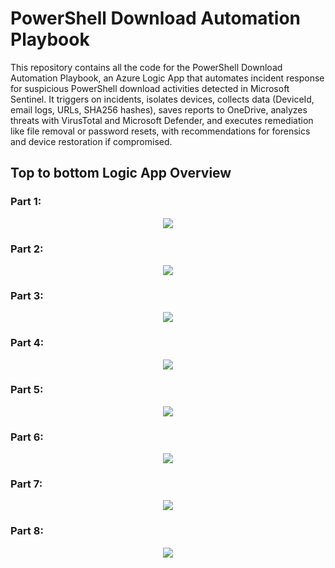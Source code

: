 # PowerShell Download Automation Playbook
This repository contains all the code for the PowerShell Download Automation Playbook, an Azure Logic App that automates incident response for suspicious PowerShell download activities detected in Microsoft Sentinel. It triggers on incidents, isolates devices, collects data (DeviceId, email logs, URLs, SHA256 hashes), saves reports to OneDrive, analyzes threats with VirusTotal and Microsoft Defender, and executes remediation like file removal or password resets, with recommendations for forensics and device restoration if compromised.

## Top to bottom Logic App Overview

### Part 1:
<p align="center">
  <img src="images/img1.PNG" />
</p>

### Part 2:
<p align="center">
  <img src="images/img2.PNG" />
</p>

### Part 3:
<p align="center">
  <img src="images/img3.PNG" />
</p>

### Part 4:
<p align="center">
  <img src="images/img4.PNG" />
</p>

### Part 5:
<p align="center">
  <img src="images/img5.PNG" />
</p>

### Part 6:
<p align="center">
  <img src="images/img6.PNG" />
</p>

### Part 7:
<p align="center">
  <img src="images/img7.PNG" />
</p>

### Part 8:
<p align="center">
  <img src="images/img8.PNG" />
</p>
